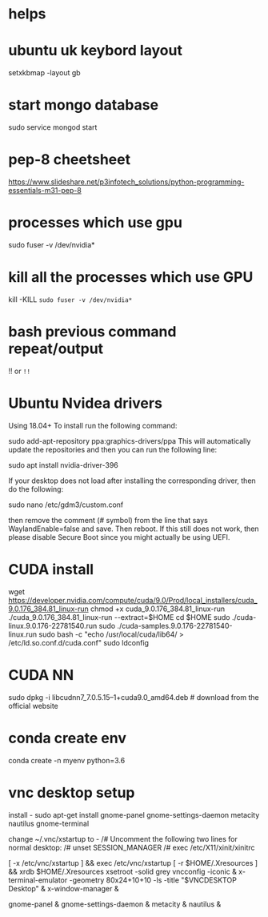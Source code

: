 # helps

# ubuntu uk keybord layout
setxkbmap -layout gb  

# start mongo database
sudo service mongod start

# pep-8 cheetsheet
https://www.slideshare.net/p3infotech_solutions/python-programming-essentials-m31-pep-8

# processes which use gpu
sudo fuser -v /dev/nvidia*
# kill all the processes which use GPU
kill -KILL `sudo fuser -v /dev/nvidia*`

# bash previous command repeat/output
!! or `!!`



# Ubuntu Nvidea drivers
Using 18.04+ To install run the following command:

sudo add-apt-repository ppa:graphics-drivers/ppa
This will automatically update the repositories and then you can run the following line:

sudo apt install nvidia-driver-396

If your desktop does not load after installing the corresponding driver, then do the following:

sudo nano /etc/gdm3/custom.conf

then remove the comment (# symbol) from the line that says
WaylandEnable=false and save. Then reboot. If this still does not work, then please disable Secure Boot since you might actually be using UEFI.

# CUDA install
wget https://developer.nvidia.com/compute/cuda/9.0/Prod/local_installers/cuda_9.0.176_384.81_linux-run
chmod +x cuda_9.0.176_384.81_linux-run
./cuda_9.0.176_384.81_linux-run --extract=$HOME
cd $HOME
sudo ./cuda-linux.9.0.176-22781540.run
sudo ./cuda-samples.9.0.176-22781540-linux.run
sudo bash -c "echo /usr/local/cuda/lib64/ > /etc/ld.so.conf.d/cuda.conf"
sudo ldconfig

# CUDA NN

sudo dpkg -i libcudnn7_7.0.5.15–1+cuda9.0_amd64.deb # download from the official website

# conda create env
conda create -n myenv python=3.6

# vnc desktop setup

install - 
sudo apt-get install gnome-panel gnome-settings-daemon metacity nautilus gnome-terminal

change ~/.vnc/xstartup to -
/# Uncomment the following two lines for normal desktop:
/# unset SESSION_MANAGER
/# exec /etc/X11/xinit/xinitrc

[ -x /etc/vnc/xstartup ] && exec /etc/vnc/xstartup
[ -r $HOME/.Xresources ] && xrdb $HOME/.Xresources
xsetroot -solid grey
vncconfig -iconic &
x-terminal-emulator -geometry 80x24+10+10 -ls -title "$VNCDESKTOP Desktop" &
x-window-manager &

gnome-panel &
gnome-settings-daemon &
metacity &
nautilus &



